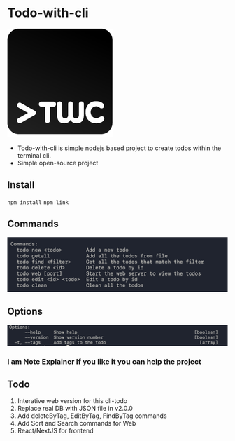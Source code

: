 # Todo-with-cli

![TWC](./static/twc_logo.webp)

- Todo-with-cli is simple nodejs based project to create todos within the terminal cli.
- Simple open-source project

## Install

`npm install`
`npm link`

## Commands

![Commands](./static/commands.png)

## Options

![Options](./static/options.png)

### I am Note Explainer If you like it you can help the project

## Todo

1. Interative web version for this cli-todo
2. Replace real DB with JSON file in v2.0.0
3. Add deleteByTag, EditByTag, FindByTag commands
4. Add Sort and Search commands for Web
5. React/NextJS for frontend
